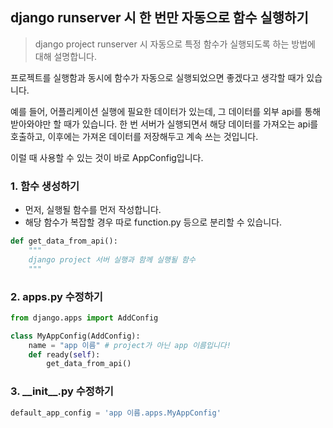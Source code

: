 ## django runserver 시 한 번만 자동으로 함수 실행하기

> django project runserver 시 자동으로 특정 함수가 실행되도록 하는 방법에 대해 설명합니다.

프로젝트를 실행함과 동시에 함수가 자동으로 실행되었으면 좋겠다고 생각할 때가 있습니다. 

예를 들어, 어플리케이션 실행에 필요한 데이터가 있는데, 그 데이터를 외부 api를 통해 받아와야만 할 때가 있습니다. 한 번 서버가 실행되면서 해당 데이터를 가져오는 api를 호출하고, 이후에는 가져온 데이터를 저장해두고 계속 쓰는 것입니다. 

이럴 때 사용할 수 있는 것이 바로 AppConfig입니다. 

### 1. 함수 생성하기

- 먼저, 실행될 함수를 먼저 작성합니다. 
- 해당 함수가 복잡할 경우 따로 function.py 등으로 분리할 수 있습니다.  

```python
def get_data_from_api():
    """
    django project 서버 실행과 함께 실행될 함수
    """
```



### 2. apps.py 수정하기

```python
from django.apps import AddConfig

class MyAppConfig(AddConfig):
    name = "app 이름" # project가 아닌 app 이름입니다!
    def ready(self):
        get_data_from_api()
```



### 3. &#95;&#95;init&#95;&#95;.py 수정하기

```python
default_app_config = 'app 이름.apps.MyAppConfig'
```



